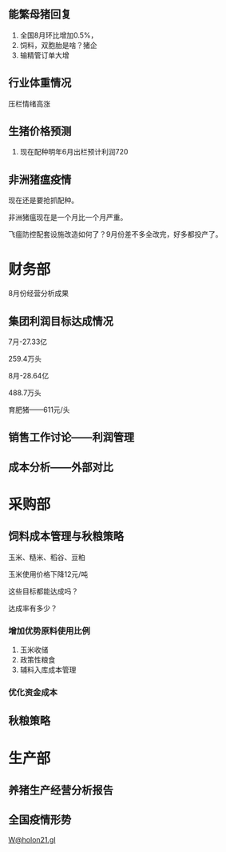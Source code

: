 ## 能繁母猪回复

1. 全国8月环比增加0.5%，
2. 饲料，双胞胎是啥？猪企
3. 输精管订单大增

## 行业体重情况

压栏情绪高涨

## 生猪价格预测

1. 现在配种明年6月出栏预计利润720

## 非洲猪瘟疫情

现在还是要抢抓配种。

非洲猪瘟现在是一个月比一个月严重。



飞瘟防控配套设施改造如何了？9月份差不多全改完，好多都投产了。



# 财务部

8月份经营分析成果

## 集团利润目标达成情况

7月-27.33亿

259.4万头

8月-28.64亿

488.7万头

育肥猪——611元/头



## 销售工作讨论——利润管理

## 成本分析——外部对比



# 采购部

## 饲料成本管理与秋粮策略

玉米、糙米、稻谷、豆粕

玉米使用价格下降12元/吨

这些目标都能达成吗？

达成率有多少？

### 增加优势原料使用比例

1. 玉米收储
2. 政策性粮食
3. 辅料入库成本管理

### 优化资金成本

## 秋粮策略

# 生产部

## 养猪生产经营分析报告

## 全国疫情形势

W@holon21.gl
